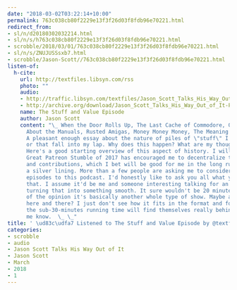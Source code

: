 ```yaml
---
date: "2018-03-02T03:22:14+10:00"
permalink: 763c038cb80f2229e13f3f26d03f8fdb96e70221.html
redirect_from:
- sl/n/d20180302032214.html
- sl/n/s/h763c038cb80f2229e13f3f26d03f8fdb96e70221.html
- scrobble/2018/03/01/763c038cb80f2229e13f3f26d03f8fdb96e70221.html
- sl/n/s/ZNUJUSSsxb7.html
- scrobble/Jason-Scott//763c038cb80f2229e13f3f26d03f8fdb96e70221.html
listen-of:
  h-cite:
    url: http://textfiles.libsyn.com/rss
    photo: ""
    audio:
    - http://traffic.libsyn.com/textfiles/Jason_Scott_Talks_His_Way_Out_of_It_-_Episode_12.mp3?dest-id=574323
    - http://archive.org/download/Jason_Scott_Talks_His_Way_Out_of_It-Podcast-by-Jason_Scott/The_Stuff_and_Value_Episode.mp3
    name: The Stuff and Value Episode
    author: Jason Scott
    content: "\_ When the Door Rolls Up, The Last Cache of Commodore, One More Time
      About the Manuals, Rusted Amigas, Money Money Money, The Meaning of it All.
      A pleasant enough essay about the nature of piles of \"stuff\" I get offered
      or that fall into my lap. Why does this happen? What are my thoughts on it?
      Here's a good starting overview of this aspect of history. I will say that the
      Great Patreon Stumble of 2017 has encouraged me to decentralize this podcast
      and contributions, which I bet will be good for me in the long run - so there's
      a silver lining. More than a few people are asking me to consider adding interview
      episodes to this podcast. I'd honestly like to ask you all what you think of
      that. I assume it'd be me and someone interesting talking for an hour, and then
      turning that into something smooth. It sure wouldn't be 20 minutes, and I am
      of the opinion it's basically another whole type of show. Maybe a bonus scattered
      here and there? I just don't see how it fits in the format and folks who like
      the sub-30-minutes running time will find themselves really behind. Well, let
      me know.  \_ \_"
title: ' \ud83c\udfa7 Listened to The Stuff and Value Episode by @textfiles From #JasonScottTalksHisWayOutofIt'
categories:
- scrobble
- audio
- Jason Scott Talks His Way Out of It
- Jason Scott
- March
- 2018
- 1
---
```

